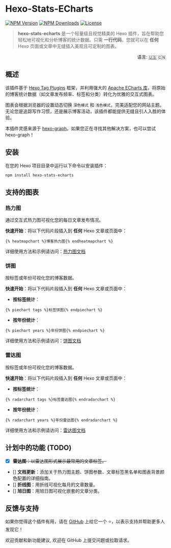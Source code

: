 # Hexo-Stats-ECharts

<span>[![NPM Version](https://img.shields.io/npm/v/hexo-stats-echarts?color=red&logo=npm&style=flat-square)](https://www.npmjs.com/package/hexo-stats-echarts)</span>
<span>[![NPM Downloads](https://img.shields.io/npm/dm/hexo-stats-echarts?logo=npm&style=flat-square)](https://www.npmjs.com/package/hexo-stats-echarts)</span>
<span>[![License](https://img.shields.io/badge/license-%20MIT-blue?style=flat-square&logo=gnu)](https://github.com/erispyu/hexo-stats-echarts/blob/main/LICENSE)</span>

> **hexo-stats-echarts** 是一个轻量级且视觉精美的 Hexo 插件，旨在帮助您轻松地可视化和分析博客的统计数据。只需 **一行代码**，您就可以在 **任何** Hexo 页面或文章中无缝插入美观且可定制的图表。

<div align="right">
  语言:
  <a title="英语" href="../../README.md">🇺🇸</a>
  🇨🇳
</div>

## 概述

该插件基于 [Hexo Tag Plugins](https://hexo.io/api/tag) 框架，并利用强大的 [Apache ECharts 库](https://echarts.apache.org/zh/index.html)，将原始的博客统计数据（如文章发布频率、标签和分类）转化为优雅的交互式图表。

图表会根据浏览器的设置动态切换 `深色模式` 和 `浅色模式`，完美适配您的网站主题。无论您是追踪写作习惯，还是展示博客活动，该插件都能提供无缝且引人入胜的体验。

本插件灵感来源于 [hexo-graph](https://github.com/codepzj/hexo-graph)。如果您正在寻找其他解决方案，也可以尝试 hexo-graph！

## 安装

在您的 Hexo 项目目录中运行以下命令以安装插件：

```bash
npm install hexo-stats-echarts
```

## 支持的图表

### 热力图

通过交互式热力图可视化您的每日文章发布情况。

**快速开始**：将以下代码片段插入到 **任何** Hexo 文章或页面中：

```nunjucks
{% heatmapchart %}博客热力图{% endheatmapchart %}
```

详细使用方法和示例请访问：[热力图文档](https://blog.erispyu.fun/hexo-stats-echarts/heatmap-chart/)

### 饼图

按标签或年份可视化您的博客数据。

**快速开始**：将以下代码片段插入到 **任何** Hexo 文章或页面中：

- **按标签统计**：
```nunjucks
{% piechart tags %}标签饼图{% endpiechart %}
```

- **按年份统计**：
```nunjucks
{% piechart years %}年份饼图{% endpiechart %}
```

详细使用方法和示例请访问：[饼图文档](https://blog.erispyu.fun/hexo-stats-echarts/pie-chart/)

### 雷达图

按标签或年份可视化您的博客数据。

**快速开始**：将以下代码片段插入到 **任何** Hexo 文章或页面中：

- **按标签统计**：
```nunjucks
{% radarchart tags %}标签雷达图{% endradarchart %}
```

- **按年份统计**：
```nunjucks
{% radarchart years %}年份雷达图{% endradarchart %}
```

详细使用方法和示例请访问：[雷达图文档](https://blog.erispyu.fun/hexo-stats-echarts/radar-chart/)


## 计划中的功能 (TODO)
- [x] ~~**雷达图**：以雷达图形式展示最常用的文章标签。~~
- [] **文档更新**：添加关于热力图主题、饼图参数、文章标签黑名单和图表背景颜色配置的详细指南。
- [] **折线图**：用折线可视化每月的文章数量。
- [] **旭日图**：用旭日图可视化嵌套的文章分类。

## 反馈与支持

如果你觉得这个插件有用，请在 [GitHub](https://github.com/erispyu/hexo-stats-echarts) 上给它一个 ⭐，以表示支持并帮助更多人发现它！

欢迎贡献和新功能建议, 欢迎在 GitHub 上提交问题或拉取请求。